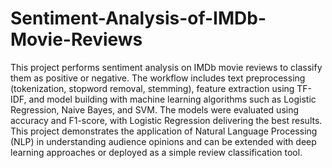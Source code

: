 # Sentiment-Analysis-of-IMDb-Movie-Reviews

This project performs sentiment analysis on IMDb movie reviews to classify them as positive or negative. The workflow includes text preprocessing (tokenization, stopword removal, stemming), feature extraction using TF-IDF, and model building with machine learning algorithms such as Logistic Regression, Naive Bayes, and SVM. The models were evaluated using accuracy and F1-score, with Logistic Regression delivering the best results. This project demonstrates the application of Natural Language Processing (NLP) in understanding audience opinions and can be extended with deep learning approaches or deployed as a simple review classification tool.
